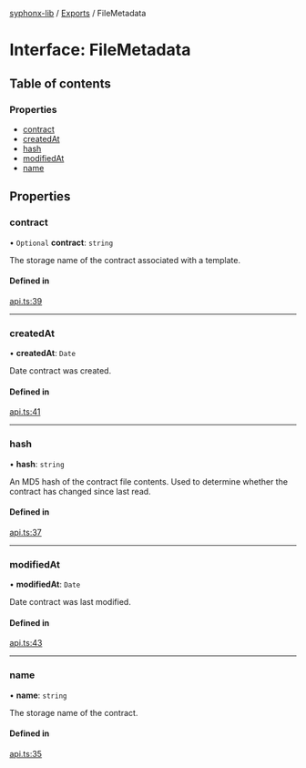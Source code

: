 [syphonx-lib](../README.md) / [Exports](../modules.md) / FileMetadata

# Interface: FileMetadata

## Table of contents

### Properties

- [contract](FileMetadata.md#contract)
- [createdAt](FileMetadata.md#createdat)
- [hash](FileMetadata.md#hash)
- [modifiedAt](FileMetadata.md#modifiedat)
- [name](FileMetadata.md#name)

## Properties

### contract

• `Optional` **contract**: `string`

The storage name of the contract associated with a template.

#### Defined in

[api.ts:39](https://github.com/dtempx/syphonx-lib/blob/82af0d6/api.ts#L39)

___

### createdAt

• **createdAt**: `Date`

Date contract was created.

#### Defined in

[api.ts:41](https://github.com/dtempx/syphonx-lib/blob/82af0d6/api.ts#L41)

___

### hash

• **hash**: `string`

An MD5 hash of the contract file contents. Used to determine whether the contract has changed since last read.

#### Defined in

[api.ts:37](https://github.com/dtempx/syphonx-lib/blob/82af0d6/api.ts#L37)

___

### modifiedAt

• **modifiedAt**: `Date`

Date contract was last modified.

#### Defined in

[api.ts:43](https://github.com/dtempx/syphonx-lib/blob/82af0d6/api.ts#L43)

___

### name

• **name**: `string`

The storage name of the contract.

#### Defined in

[api.ts:35](https://github.com/dtempx/syphonx-lib/blob/82af0d6/api.ts#L35)
